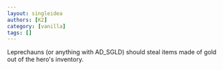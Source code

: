 ```yaml
---
layout: singleidea
authors: [K2]
category: [vanilla]
tags: []
---
```

Leprechauns (or anything with AD_SGLD) should steal items made of gold out of the hero's inventory.
